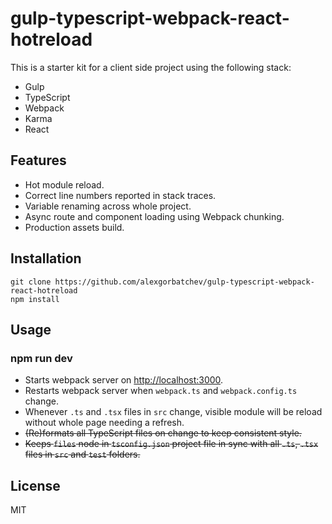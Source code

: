 # gulp-typescript-webpack-react-hotreload

This is a starter kit for a client side project using the following stack:

* Gulp
* TypeScript
* Webpack
* Karma
* React

## Features

* Hot module reload.
* Correct line numbers reported in stack traces.
* Variable renaming across whole project.
* Async route and component loading using Webpack chunking.
* Production assets build.

## Installation

```
git clone https://github.com/alexgorbatchev/gulp-typescript-webpack-react-hotreload
npm install
```

## Usage

### npm run dev

* Starts webpack server on [http://localhost:3000](http://localhost:3000).
* Restarts webpack server when `webpack.ts` and `webpack.config.ts` change.
* Whenever `.ts` and `.tsx` files in `src` change, visible module will be reload without whole page needing a refresh.
* ~~(Re)formats all TypeScript files on change to keep consistent style.~~
* ~~Keeps `files` node in `tsconfig.json` project file in sync with all `.ts`, `.tsx` files in `src` and `test` folders.~~

## License

MIT

